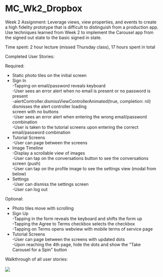 # MC_Wk2_Dropbox
Week 2 Assignment: Leverage views, view properties, and events to create a high fidelity prototype that is difficult to distinguish from a production app. Use techniques learned from Week 2 to implement the Carousel app from the signed out state to the basic signed in state.

Time spent: 2 hour lecture (missed Thursday class), 17 hours spent in total

Completed User Stories:

Required:
<ul>
<li>Static photo tiles on the initial screen<br>
<li>Sign In <br>
 -Tapping on email/password reveals keyboard <br>
 -User sees an error alert when no email is present or no password is present<br>
 -alertController.dismissViewControllerAnimated(true, completion: nil) dismisses the alert controller loading<br> screen with no buttons <br>
 -User sees an error alert when entering the wrong email/password combination<br>
 -User is taken to the tutorial screens upon entering the correct email/password combination<br>
 <li>Tutorial Screens <br>
 -User can page between the screens 
<li>Image Timeline <br>
  -Display a scrollable view of images<br>
  -User can tap on the conversations button to see the conversations screen (push)<br>
  -User can tap on the profile image to see the settings view (modal from below)<br>
<li>Settings<br>
  -User can dismiss the settings screen<br>
  -User can log out
</ul>
Optional:
<ul>
<li>Photo tiles move with scrolling<br>
<li>Sign Up <br>
  -Tapping in the form reveals the keyboard and shifts the form up <br>
  -Tapping the Agree to Terms checkbox selects the checkbox <br>
  -Tapping on Terms opens webview with mobile terms of service page <br>
<li>Tutorial Screens<br>
  -User can page between the screens with updated dots<br>
  -Upon reaching the 4th page, hide the dots and show the "Take Carousel for a Spin" button <br>
</ul>

Walkthrough of all user stories:<br><br>
![](http://i.imgur.com/28N0LaP.gif)<br><br>
